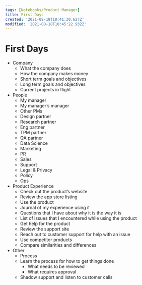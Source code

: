 ```yaml
---
tags: [Notebooks/Product Manager]
title: First Days
created: '2021-08-18T10:41:30.627Z'
modified: '2021-08-18T10:45:22.932Z'
---
```


# First Days

* Company
  * What the company does
  * How the company makes money
  * Short term goals and objectives
  * Long term goals and objectives
  * Current projects in flight
* People
  * My manager
  * My manager’s manager
  * Other PMs
  * Design partner
  * Research partner
  * Eng partner
  * TPM partner
  * QA partner
  * Data Science
  * Marketing
  *  PR
  * Sales
  * Support
  * Legal & Privacy
  * Policy
  * Ops
* Product Experience
   * Check out the product’s website
   * Review the app store listing
   * Use the product
   * Journal of my experience using it
   * Questions that I have about why it is the way it is
   * List of issues that I encountered while using the product
   * Get help for the product
   * Review the support site
   * Reach out to customer support for help with an issue 
   * Use competitor products
   * Compare similarities and differences
* Other
    * Process 
    * Learn the process for how to get things done
      * What needs to be reviewed
      * What requires approval
    * Shadow support and listen to customer calls

